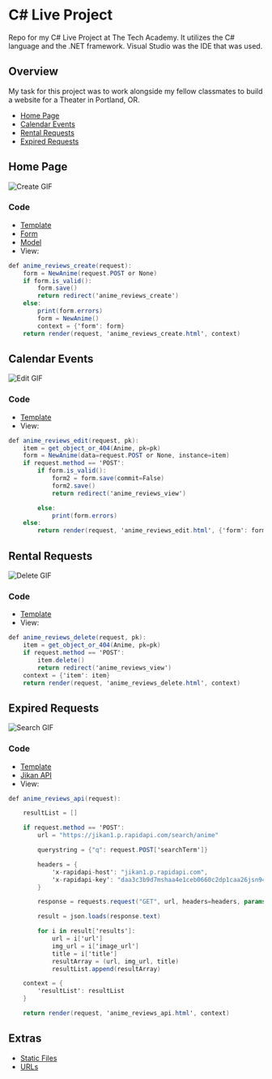 # C# Live Project
Repo for my C# Live Project at The Tech Academy. It utilizes the C# language and the .NET framework. Visual Studio was the IDE that was used.

## Overview
My task for this project was to work alongside my fellow classmates to build a website for a Theater in Portland, OR.
- [Home Page](#home-page)
- [Calendar Events](#calendar-events)
- [Rental Requests](#rental-requests)
- [Expired Requests](#expired-requests)

## Home Page
![Create GIF](/GIFs/create.gif)
### Code
- [Template](https://github.com/ryanwspears/PythonLiveProject/blob/main/AnimeReviews/AnimeReviews/templates/anime_reviews_create.html)
- [Form](https://github.com/ryanwspears/PythonLiveProject/blob/main/AnimeReviews/AnimeReviews/forms.py)
- [Model](https://github.com/ryanwspears/PythonLiveProject/blob/main/AnimeReviews/AnimeReviews/models.py)
- View:
```cs
def anime_reviews_create(request):
    form = NewAnime(request.POST or None)
    if form.is_valid():
        form.save()
        return redirect('anime_reviews_create')
    else:
        print(form.errors)
        form = NewAnime()
        context = {'form': form}
    return render(request, 'anime_reviews_create.html', context)
```

## Calendar Events
![Edit GIF](/GIFs/edit.gif)
### Code
- [Template](https://github.com/ryanwspears/PythonLiveProject/blob/main/AnimeReviews/AnimeReviews/templates/anime_reviews_edit.html)
- View:
```cs
def anime_reviews_edit(request, pk):
    item = get_object_or_404(Anime, pk=pk)
    form = NewAnime(data=request.POST or None, instance=item)
    if request.method == 'POST':
        if form.is_valid():
            form2 = form.save(commit=False)
            form2.save()
            return redirect('anime_reviews_view')

        else:
            print(form.errors)
    else:
        return render(request, 'anime_reviews_edit.html', {'form': form, 'item': item})
 ```

## Rental Requests
![Delete GIF](/GIFs/delete.gif)
### Code
- [Template](https://github.com/ryanwspears/PythonLiveProject/blob/main/AnimeReviews/AnimeReviews/templates/anime_reviews_delete.html)
- View:
```cs
def anime_reviews_delete(request, pk):
    item = get_object_or_404(Anime, pk=pk)
    if request.method == 'POST':
        item.delete()
        return redirect('anime_reviews_view')
    context = {'item': item}
    return render(request, 'anime_reviews_delete.html', context)
 ```

## Expired Requests
![Search GIF](/GIFs/search.gif)
### Code
- [Template](https://github.com/ryanwspears/PythonLiveProject/blob/main/AnimeReviews/AnimeReviews/templates/anime_reviews_api.html)
- [Jikan API](https://rapidapi.com/theapiguy/api/jikan1)
- View:
```cs
def anime_reviews_api(request):

    resultList = []

    if request.method == 'POST':
        url = "https://jikan1.p.rapidapi.com/search/anime"

        querystring = {"q": request.POST['searchTerm']}

        headers = {
            'x-rapidapi-host': "jikan1.p.rapidapi.com",
            'x-rapidapi-key': "daa3c3b9d7mshaa4e1ceb0660c2dp1caa26jsn9495166557eb"
        }

        response = requests.request("GET", url, headers=headers, params=querystring)

        result = json.loads(response.text)

        for i in result['results']:
            url = i['url']
            img_url = i['image_url']
            title = i['title']
            resultArray = (url, img_url, title)
            resultList.append(resultArray)

    context = {
        'resultList': resultList
    }

    return render(request, 'anime_reviews_api.html', context)
 ```

## Extras
- [Static Files](https://github.com/ryanwspears/PythonLiveProject/tree/main/AnimeReviews/AnimeReviews/static)
- [URLs](https://github.com/ryanwspears/PythonLiveProject/blob/main/AnimeReviews/AnimeReviews/urls.py)
